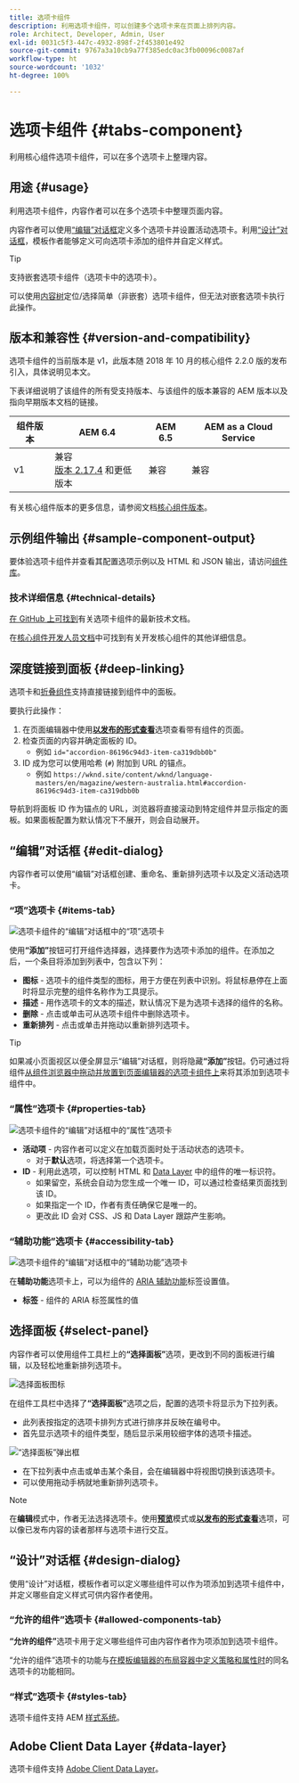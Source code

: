 ```yaml
---
title: 选项卡组件
description: 利用选项卡组件，可以创建多个选项卡来在页面上排列内容。
role: Architect, Developer, Admin, User
exl-id: 0031c5f3-447c-4932-898f-2f453801e492
source-git-commit: 9767a3a10cb9a77f385edc0ac3fb00096c0087af
workflow-type: ht
source-wordcount: '1032'
ht-degree: 100%

---
```


# 选项卡组件 {#tabs-component}

利用核心组件选项卡组件，可以在多个选项卡上整理内容。

## 用途 {#usage}

利用选项卡组件，内容作者可以在多个选项卡中整理页面内容。

内容作者可以使用[“编辑”对话框](#edit-dialog)定义多个选项卡并设置活动选项卡。利用[“设计”对话框](#design-dialog)，模板作者能够定义可向选项卡添加的组件并自定义样式。

>[!TIP]
>
>支持嵌套选项卡组件（选项卡中的选项卡）。
>
>可以使用[内容树](https://experienceleague.adobe.com/docs/experience-manager-cloud-service/sites/authoring/fundamentals/environment-tools.html#content-tree)定位/选择简单（非嵌套）选项卡组件，但无法对嵌套选项卡执行此操作。

## 版本和兼容性 {#version-and-compatibility}

选项卡组件的当前版本是 v1，此版本随 2018 年 10 月的核心组件 2.2.0 版的发布引入，具体说明见本文。

下表详细说明了该组件的所有受支持版本、与该组件的版本兼容的 AEM 版本以及指向早期版本文档的链接。

| 组件版本 | AEM 6.4 | AEM 6.5 | AEM as a Cloud Service |
|--- |--- |--- |---|
| v1 | 兼容<br>[版本 2.17.4](/help/versions.md) 和更低版本 | 兼容 | 兼容 |

有关核心组件版本的更多信息，请参阅文档[核心组件版本](/help/versions.md)。

## 示例组件输出 {#sample-component-output}

要体验选项卡组件并查看其配置选项示例以及 HTML 和 JSON 输出，请访问[组件库](https://adobe.com/go/aem_cmp_library_tabs_cn)。

### 技术详细信息 {#technical-details}

[在 GitHub 上可找到](https://adobe.com/go/aem_cmp_tech_tabs_v1_cn)有关选项卡组件的最新技术文档。

在[核心组件开发人员文档](/help/developing/overview.md)中可找到有关开发核心组件的其他详细信息。

## 深度链接到面板 {#deep-linking}

选项卡和[折叠组件](accordion.md)支持直接链接到组件中的面板。

要执行此操作：

1. 在页面编辑器中使用&#x200B;**[以发布的形式查看](https://experienceleague.adobe.com/docs/experience-manager-cloud-service/sites/authoring/fundamentals/editing-content.html#view-as-published)**&#x200B;选项查看带有组件的页面。
1. 检查页面的内容并确定面板的 ID。
   * 例如 `id="accordion-86196c94d3-item-ca319dbb0b"`
1. ID 成为您可以使用哈希 (`#`) 附加到 URL 的锚点。
   * 例如 `https://wknd.site/content/wknd/language-masters/en/magazine/western-australia.html#accordion-86196c94d3-item-ca319dbb0b`

导航到将面板 ID 作为锚点的 URL，浏览器将直接滚动到特定组件并显示指定的面板。如果面板配置为默认情况下不展开，则会自动展开。

## “编辑”对话框 {#edit-dialog}

内容作者可以使用“编辑”对话框创建、重命名、重新排列选项卡以及定义活动选项卡。

### “项”选项卡 {#items-tab}

![选项卡组件的“编辑”对话框中的“项”选项卡](/help/assets/tabs-edit-items.png)

使用&#x200B;**“添加”**&#x200B;按钮可打开组件选择器，选择要作为选项卡添加的组件。在添加之后，一个条目将添加到列表中，包含以下列：

* **图标** - 选项卡的组件类型的图标，用于方便在列表中识别。将鼠标悬停在上面时将显示完整的组件名称作为工具提示。
* **描述** - 用作选项卡的文本的描述，默认情况下是为选项卡选择的组件的名称。
* **删除** - 点击或单击可从选项卡组件中删除选项卡。
* **重新排列** - 点击或单击并拖动以重新排列选项卡。

>[!TIP]
>
>如果减小页面视区以便全屏显示“编辑”对话框，则将隐藏&#x200B;**“添加”**&#x200B;按钮。仍可通过将组件[从组件浏览器中拖动并放置到页面编辑器的选项卡组件上](https://experienceleague.adobe.com/docs/experience-manager-cloud-service/sites/authoring/fundamentals/editing-content.html#inserting-a-component)来将其添加到选项卡组件中。

### “属性”选项卡 {#properties-tab}

![选项卡组件的“编辑”对话框中的“属性”选项卡](/help/assets/tabs-edit-properties.png)

* **活动项** - 内容作者可以定义在加载页面时处于活动状态的选项卡。
   * 对于&#x200B;**默认**&#x200B;选项，将选择第一个选项卡。
* **ID** - 利用此选项，可以控制 HTML 和 [Data Layer](/help/developing/data-layer/overview.md) 中的组件的唯一标识符。
   * 如果留空，系统会自动为您生成一个唯一 ID，可以通过检查结果页面找到该 ID。
   * 如果指定一个 ID，作者有责任确保它是唯一的。
   * 更改此 ID 会对 CSS、JS 和 Data Layer 跟踪产生影响。

### “辅助功能”选项卡 {#accessibility-tab}

![选项卡组件的“编辑”对话框中的“辅助功能”选项卡](/help/assets/tabs-edit-accessibility.png)

在&#x200B;**辅助功能**&#x200B;选项卡上，可以为组件的 [ARIA 辅助功能](https://www.w3.org/WAI/standards-guidelines/aria/)标签设置值。

* **标签** - 组件的 ARIA 标签属性的值

## 选择面板 {#select-panel}

内容作者可以使用组件工具栏上的&#x200B;**“选择面板”**&#x200B;选项，更改到不同的面板进行编辑，以及轻松地重新排列选项卡。

![选择面板图标](/help/assets/select-panel-icon.png)

在组件工具栏中选择了&#x200B;**“选择面板”**&#x200B;选项之后，配置的选项卡将显示为下拉列表。

* 此列表按指定的选项卡排列方式进行排序并反映在编号中。
* 首先显示选项卡的组件类型，随后显示采用较细字体的选项卡描述。

![“选择面板”弹出框](/help/assets/select-panel-popover.png)

* 在下拉列表中点击或单击某个条目，会在编辑器中将视图切换到该选项卡。
* 可以使用拖动手柄就地重新排列选项卡。

>[!NOTE]
>
>在&#x200B;**编辑**&#x200B;模式中，作者无法选择选项卡。使用&#x200B;**[预览](https://experienceleague.adobe.com/docs/experience-manager-cloud-service/sites/authoring/fundamentals/editing-content.html#preview-mode)**&#x200B;模式或&#x200B;**[以发布的形式查看](https://experienceleague.adobe.com/docs/experience-manager-cloud-service/sites/authoring/fundamentals/editing-content.html#view-as-published)**&#x200B;选项，可以像已发布内容的读者那样与选项卡进行交互。

## “设计”对话框 {#design-dialog}

使用“设计”对话框，模板作者可以定义哪些组件可以作为项添加到选项卡组件中，并定义哪些自定义样式可供内容作者使用。

### “允许的组件”选项卡 {#allowed-components-tab}

**“允许的组件”**&#x200B;选项卡用于定义哪些组件可由内容作者作为项添加到选项卡组件。

“允许的组件”选项卡的功能与[在模板编辑器的布局容器中定义策略和属性时](https://experienceleague.adobe.com/docs/experience-manager-cloud-service/sites/authoring/features/templates.html)的同名选项卡的功能相同。

### “样式”选项卡 {#styles-tab}

选项卡组件支持 AEM [样式系统](/help/get-started/authoring.md#component-styling)。

## Adobe Client Data Layer {#data-layer}

选项卡组件支持 [Adobe Client Data Layer](/help/developing/data-layer/overview.md)。
